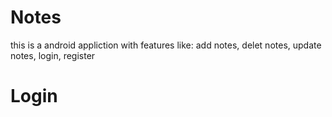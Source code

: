 # Notes
this is a android appliction with features like: add notes, delet notes, update notes, login, register

# Login
